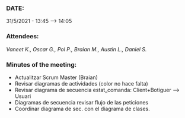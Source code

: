 ### DATE:
31/5/2021 - 13:45 --> 14:05
### Attendees:
_Vaneet K., Oscar G., Pol P., Braian M., Austin L., Daniel S._
### Minutes of the meeting:
- Actualitzar Scrum Master (Braian)
- Revisar diagramas de actividades (color no hace falta)
- Revisar diagrama de secuencia estat_comanda: Client+Botiguer --> Usuari
- Diagramas de secuencia revisar flujo de las peticiones
- Coordinar diagrama de sec. con el diagrama de clases.
